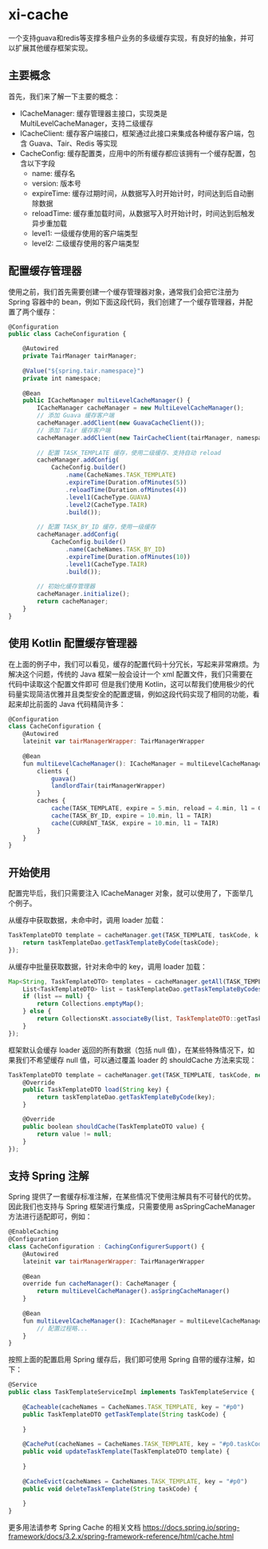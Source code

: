 # xi-cache
一个支持guava和redis等支撑多租户业务的多级缓存实现，有良好的抽象，并可以扩展其他缓存框架实现。


## 主要概念
首先，我们来了解一下主要的概念：

* ICacheManager: 缓存管理器主接口，实现类是 MultiLevelCacheManager，支持二级缓存
* ICacheClient: 缓存客户端接口，框架通过此接口来集成各种缓存客户端，包含 Guava、Tair、Redis 等实现
* CacheConfig: 缓存配置类，应用中的所有缓存都应该拥有一个缓存配置，包含以下字段
  * name: 缓存名<br/>
  * version: 版本号<br/>
  * expireTime: 缓存过期时间，从数据写入时开始计时，时间达到后自动删除数据<br/>
  * reloadTime: 缓存重加载时间，从数据写入时开始计时，时间达到后触发异步重加载<br/>
  * level1: 一级缓存使用的客户端类型<br/>
  * level2: 二级缓存使用的客户端类型<br/>


## 配置缓存管理器
使用之前，我们首先需要创建一个缓存管理器对象，通常我们会把它注册为 Spring 容器中的 bean，例如下面这段代码，我们创建了一个缓存管理器，并配置了两个缓存：

```js
@Configuration
public class CacheConfiguration {

    @Autowired
    private TairManager tairManager;
    
    @Value("${spring.tair.namespace}")
    private int namespace;
    
    @Bean
    public ICacheManager multiLevelCacheManager() {
        ICacheManager cacheManager = new MultiLevelCacheManager();
        // 添加 Guava 缓存客户端
        cacheManager.addClient(new GuavaCacheClient());
        // 添加 Tair 缓存客户端
        cacheManager.addClient(new TairCacheClient(tairManager, namespace));
        
        // 配置 TASK_TEMPLATE 缓存，使用二级缓存、支持自动 reload
        cacheManager.addConfig(
            CacheConfig.builder()
                .name(CacheNames.TASK_TEMPLATE)
                .expireTime(Duration.ofMinutes(5))
                .reloadTime(Duration.ofMinutes(4))
                .level1(CacheType.GUAVA)
                .level2(CacheType.TAIR)
                .build());
        
        // 配置 TASK_BY_ID 缓存，使用一级缓存
        cacheManager.addConfig(
            CacheConfig.builder()
                .name(CacheNames.TASK_BY_ID)
                .expireTime(Duration.ofMinutes(10))
                .level1(CacheType.TAIR)
                .build());
        
        // 初始化缓存管理器
        cacheManager.initialize();
        return cacheManager;
    }
}
```

## 使用 Kotlin 配置缓存管理器
在上面的例子中，我们可以看见，缓存的配置代码十分冗长，写起来非常麻烦。为解决这个问题，传统的 Java 框架一般会设计一个 xml 配置文件，我们只需要在代码中读取这个配置文件即可
但是我们使用 Kotlin，这可以帮我们使用极少的代码量实现简洁优雅并且类型安全的配置逻辑，例如这段代码实现了相同的功能，看起来却比前面的 Java 代码精简许多：
```js
@Configuration
class CacheConfiguration {
    @Autowired
    lateinit var tairManagerWrapper: TairManagerWrapper
    
    @Bean
    fun multiLevelCacheManager(): ICacheManager = multiLevelCacheManager {
        clients {
            guava()
            landlordTair(tairManagerWrapper)
        }
        caches {
            cache(TASK_TEMPLATE, expire = 5.min, reload = 4.min, l1 = GUAVA, l2 = TAIR)
            cache(TASK_BY_ID, expire = 10.min, l1 = TAIR)
            cache(CURRENT_TASK, expire = 10.min, l1 = TAIR)
        }
    }
}
```

## 开始使用
配置完毕后，我们只需要注入 ICacheManager 对象，就可以使用了，下面举几个例子。

从缓存中获取数据，未命中时，调用 loader 加载：
```js
TaskTemplateDTO template = cacheManager.get(TASK_TEMPLATE, taskCode, k -> {
    return taskTemplateDao.getTaskTemplateByCode(taskCode);
});
```

从缓存中批量获取数据，针对未命中的 key，调用 loader 加载：
```js
Map<String, TaskTemplateDTO> templates = cacheManager.getAll(TASK_TEMPLATE, taskCodes, keys -> {
    List<TaskTemplateDTO> list = taskTemplateDao.getTaskTemplateByCodes(keys);
    if (list == null) {
        return Collections.emptyMap();
    } else {
        return CollectionsKt.associateBy(list, TaskTemplateDTO::getTaskCode);
    }
});
```
框架默认会缓存 loader 返回的所有数据（包括 null 值），在某些特殊情况下，如果我们不希望缓存 null 值，可以通过覆盖 loader 的 shouldCache 方法来实现：
```js
TaskTemplateDTO template = cacheManager.get(TASK_TEMPLATE, taskCode, new ICacheLoader<String, TaskTemplateDTO>() {
    @Override
    public TaskTemplateDTO load(String key) {
        return taskTemplateDao.getTaskTemplateByCode(key);
    }

    @Override
    public boolean shouldCache(TaskTemplateDTO value) {
        return value != null;
    }
});
```
## 支持 Spring 注解
Spring 提供了一套缓存标准注解，在某些情况下使用注解具有不可替代的优势。因此我们也支持与 Spring 框架进行集成，只需要使用 asSpringCacheManager 方法进行适配即可，例如：
```js
@EnableCaching
@Configuration
class CacheConfiguration : CachingConfigurerSupport() {
    @Autowired
    lateinit var tairManagerWrapper: TairManagerWrapper
    
    @Bean
    override fun cacheManager(): CacheManager {
        return multiLevelCacheManager().asSpringCacheManager()
    }
    
    @Bean
    fun multiLevelCacheManager(): ICacheManager = multiLevelCacheManager {
        // 配置过程略...
    }
}
```
按照上面的配置启用 Spring 缓存后，我们即可使用 Spring 自带的缓存注解，如下：
```js
@Service
public class TaskTemplateServiceImpl implements TaskTemplateService {
    
    @Cacheable(cacheNames = CacheNames.TASK_TEMPLATE, key = "#p0")
    public TaskTemplateDTO getTaskTemplate(String taskCode) {
        
    }
    
    @CachePut(cacheNames = CacheNames.TASK_TEMPLATE, key = "#p0.taskCode")
    public void updateTaskTemplate(TaskTemplateDTO template) {
        
    }
    
    @CacheEvict(cacheNames = CacheNames.TASK_TEMPLATE, key = "#p0")
    public void deleteTaskTemplate(String taskCode) {
        
    }
}
```
更多用法请参考 Spring Cache 的相关文档 https://docs.spring.io/spring-framework/docs/3.2.x/spring-framework-reference/html/cache.html





